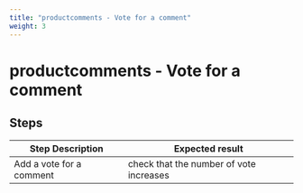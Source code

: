 ```yaml
---
title: "productcomments - Vote for a comment"
weight: 3
---
```


# productcomments - Vote for a comment
## Steps
| Step Description | Expected result |
| ----- | ----- |
| Add a vote for a comment | check that the number of vote increases |
